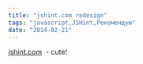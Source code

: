 ```yaml
---
title: "jshint.com redesign"
tags: "javascript,JSHint,Рекомендую"
date: "2014-02-21"
---
```


[jshint.com](http://www.jshint.com/)  - cute!
